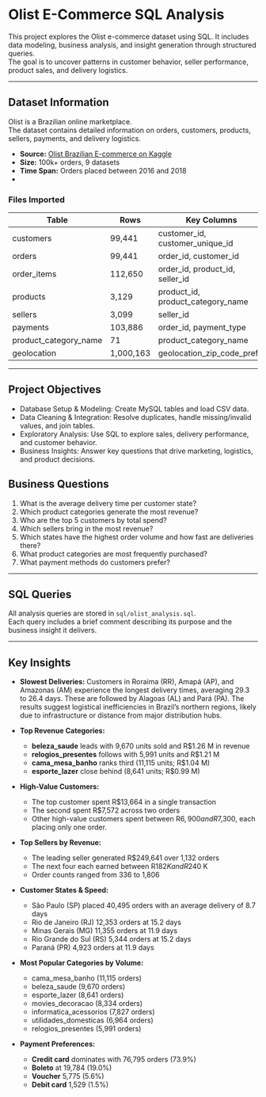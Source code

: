 # Olist E-Commerce SQL Analysis

This project explores the Olist e-commerce dataset using SQL. It includes data modeling, business analysis, and insight generation through structured queries.  
The goal is to uncover patterns in customer behavior, seller performance, product sales, and delivery logistics.

---

## Dataset Information

Olist is a Brazilian online marketplace.  
The dataset contains detailed information on orders, customers, products, sellers, payments, and delivery logistics.

- **Source:** [Olist Brazilian E-commerce on Kaggle](https://www.kaggle.com/datasets/olistbr/brazilian-ecommerce)
- **Size:** 100k+ orders, 9 datasets
- **Time Span:** Orders placed between 2016 and 2018
- 
### Files Imported

| Table                   | Rows     | Key Columns                    |
|------------------------|----------|--------------------------------|
| customers              | 99,441   | customer_id, customer_unique_id |
| orders                 | 99,441   | order_id, customer_id         |
| order_items            | 112,650  | order_id, product_id, seller_id |
| products               | 3,129    | product_id, product_category_name |
| sellers                | 3,099    | seller_id                     |
| payments               | 103,886  | order_id, payment_type        |
| product_category_name  | 71       | product_category_name         |
| geolocation            | 1,000,163| geolocation_zip_code_prefix   |

---

## Project Objectives

- Database Setup & Modeling: Create MySQL tables and load CSV data.  
- Data Cleaning & Integration: Resolve duplicates, handle missing/invalid values, and join tables.
- Exploratory Analysis: Use SQL to explore sales, delivery performance, and customer behavior.  
- Business Insights: Answer key questions that drive marketing, logistics, and product decisions.  

## Business Questions

1. What is the average delivery time per customer state?  
2. Which product categories generate the most revenue?  
3. Who are the top 5 customers by total spend?  
4. Which sellers bring in the most revenue?  
5. Which states have the highest order volume and how fast are deliveries there?  
6. What product categories are most frequently purchased?  
7. What payment methods do customers prefer?

---

## SQL Queries

All analysis queries are stored in `sql/olist_analysis.sql`.  
Each query includes a brief comment describing its purpose and the business insight it delivers.

---

## Key Insights

- **Slowest Deliveries:** Customers in Roraima (RR), Amapá (AP), and Amazonas (AM) experience the longest delivery times, averaging 29.3 to 26.4 days. These are followed by Alagoas (AL) and Pará (PA). The results suggest logistical inefficiencies in Brazil’s northern regions, likely due to infrastructure or distance from major distribution hubs.

- **Top Revenue Categories:**  
  - **beleza_saude** leads with 9,670 units sold and R$1.26 M in revenue  
  - **relogios_presentes** follows with 5,991 units and R$1.21 M  
  - **cama_mesa_banho** ranks third (11,115 units; R$1.04 M)  
  - **esporte_lazer** close behind (8,641 units; R$0.99 M)

- **High-Value Customers:**  
  - The top customer spent R$13,664 in a single transaction  
  - The second spent R$7,572 across two orders  
  - Other high-value customers spent between R$6,900 and R$7,300, each placing only one order.

- **Top Sellers by Revenue:**  
  - The leading seller generated R$249,641 over 1,132 orders  
  - The next four each earned between R$182 K and R$240 K  
  - Order counts ranged from 336 to 1,806

- **Customer States & Speed:**  
  - São Paulo (SP) placed 40,495 orders with an average delivery of 8.7 days  
  - Rio de Janeiro (RJ) 12,353 orders at 15.2 days  
  - Minas Gerais (MG) 11,355 orders at 11.9 days  
  - Rio Grande do Sul (RS) 5,344 orders at 15.2 days  
  - Paraná (PR) 4,923 orders at 11.9 days

- **Most Popular Categories by Volume:**  
  - cama_mesa_banho (11,115 orders)  
  - beleza_saude (9,670 orders)  
  - esporte_lazer (8,641 orders)
  - movies_decoracao (8,334 orders)
  - informatica_acessorios (7,827 orders)   
  - utilidades_domesticas (6,964 orders)
  - relogios_presentes (5,991 orders)

- **Payment Preferences:**  
  - **Credit card** dominates with 76,795 orders (73.9%)  
  - **Boleto** at 19,784 (19.0%)  
  - **Voucher** 5,775 (5.6%)  
  - **Debit card** 1,529 (1.5%)
